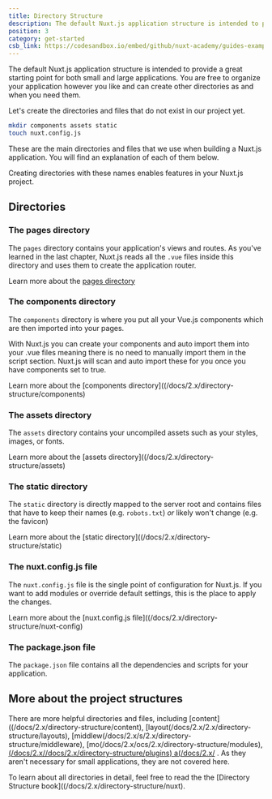 ```yaml
---
title: Directory Structure
description: The default Nuxt.js application structure is intended to provide a great starting point for both small and large applications. You are free to organize your application however you like and can create other directories as and when you need them.
position: 3
category: get-started
csb_link: https://codesandbox.io/embed/github/nuxt-academy/guides-examples/tree/master/01_get_started/03_directory_structure?fontsize=14&hidenavigation=1&theme=dark
---
```


The default Nuxt.js application structure is intended to provide a great starting point for both small and large applications. You are free to organize your application however you like and can create other directories as and when you need them.

Let's create the directories and files that do not exist in our project yet.

```bash
mkdir components assets static
touch nuxt.config.js
```

These are the main directories and files that we use when building a Nuxt.js application. You will find an explanation of each of them below.

<base-alert type="info">

Creating directories with these names enables features in your Nuxt.js project.

</base-alert>

## Directories

### The pages directory

The `pages` directory contains your application's views and routes. As you've learned in the last chapter, Nuxt.js reads all the `.vue` files inside this directory and uses them to create the application router.

<base-alert type="next">

Learn more about the [pages directory](/docs/2.x/directory-structure/pages)

</base-alert>

### The components directory

The `components` directory is where you put all your Vue.js components which are then imported into your pages.

With Nuxt.js you can create your components and auto import them into your .vue files meaning there is no need to manually import them in the script section. Nuxt.js will scan and auto import these for you once you have components set to true.

<base-alert type="next">

Learn more about the [components directory]((/docs/2.x/directory-structure/components)

</base-alert>

### The assets directory

The `assets` directory contains your uncompiled assets such as your styles, images, or fonts.

<base-alert type="next">

Learn more about the [assets directory]((/docs/2.x/directory-structure/assets)

</base-alert>

### The static directory

The `static` directory is directly mapped to the server root and contains files that have to keep their names (e.g. `robots.txt`) _or_ likely won't change (e.g. the favicon)

<base-alert type="next">

Learn more about the [static directory]((/docs/2.x/directory-structure/static)

</base-alert>

### The nuxt.config.js file

The `nuxt.config.js` file is the single point of configuration for Nuxt.js. If you want to add modules or override default settings, this is the place to apply the changes.

<base-alert type="next">

Learn more about the [nuxt.config.js file]((/docs/2.x/directory-structure/nuxt-config)

</base-alert>

### The package.json file

The `package.json` file contains all the dependencies and scripts for your application.

<app-modal>
  <code-sandbox  :src="csb_link"></code-sandbox>
</app-modal>

## More about the project structures

There are more helpful directories and files, including [content]((/docs/2.x/directory-structure/content), [layout(/docs/2.x/2.x/directory-structure/layouts), [middlew(/docs/2.x/s/2.x/directory-structure/middleware), [mo(/docs/2.x/ocs/2.x/directory-structure/modules), [(/docs/2.x//docs/2.x/directory-structure/plugins) a(/docs/2.x/](/docs/2.x/directory-structure/store) . As they aren't necessary for small applications, they are not covered here.

<base-alert type="next">

To learn about all directories in detail, feel free to read the the [Directory Structure book]((/docs/2.x/directory-structure/nuxt).

</base-alert>
